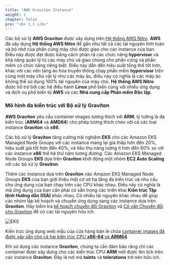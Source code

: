 ```yaml
---
title: "AWS Graviton Instance"
weight: 1
chapter: false
pre: "<b> 1.1 </b>"
---
```


Các bộ xử lý **AWS Graviton** được xây dựng trên [Hệ thống AWS Nitro](https://aws.amazon.com/ec2/nitro/?p=pm&pd=graviton&z=3). **AWS** đã xây dựng **Hệ thống AWS Nitro** để gần như tất cả các tài nguyên tính toán và bộ nhớ của phần cứng máy chủ được giao cho các instance của bạn. Điều này được đạt được bằng cách phân rã các chức năng **hypervisor** và khả năng quản lý từ các máy chủ và giao chúng cho phần cứng và phần mềm có chức năng riêng biệt. Điều này dẫn đến hiệu suất tổng thể tốt hơn, khác với các nền tảng ảo hóa truyền thống chạy phần mềm **hypervisor** trên cùng một máy chủ vật lý như các máy ảo, điều này có nghĩa là các máy ảo không thể sử dụng 100% tài nguyên của máy chủ. **Hệ thống AWS Nitro** được hỗ trợ bởi các hệ điều hành **Linux** phổ biến cùng với nhiều ứng dụng và dịch vụ phổ biến từ **AWS** và các **Nhà cung cấp Phần mềm Độc lập**.

### Mô hình đa kiến trúc với Bộ xử lý Graviton

**AWS Graviton** yêu cầu container images tương thích với **ARM**, lý tưởng là đa kiến trúc (**ARM64** và **AMD64**) cho phép tương thích chéo với cả các loại instance **Graviton** và **x86**.

Các bộ xử lý **Graviton** tăng cường trải nghiệm **EKS** cho các Amazon EKS Managed Node Groups với các instance mang lại giá thấp hơn đến 20%, hiệu suất giá tốt hơn đến 40%, và tiêu thụ năng lượng ít hơn đến 60% so với các instance **x86** thế hệ thứ năm tương đương. Các Amazon EKS Managed Node Groups **EKS** dựa trên **Graviton** khởi động một nhóm **EC2 Auto Scaling** với các bộ xử lý **Graviton**.

Thêm các instance dựa trên **Graviton** vào Amazon EKS Managed Node Groups **EKS** của bạn giới thiệu một cơ sở hạ tầng đa kiến trúc và nhu cầu cho ứng dụng của bạn chạy trên các CPU khác nhau. Điều này có nghĩa là mã ứng dụng của bạn cần phải có sẵn trong các triển khai **Kiến trúc Tập lệnh Hướng dẫn (ISA)** khác nhau. Có nhiều tài nguyên khác nhau để giúp các nhóm lập kế hoạch và chuyển ứng dụng sang các instance dựa trên **Graviton**. Hãy kiểm tra [kế hoạch chuyển đổi Graviton](https://pages.awscloud.com/rs/112-TZM-766/images/Graviton%20Challenge%20Plan.pdf) và [Cố vấn Chuyển đổi cho Graviton](https://github.com/aws/porting-advisor-for-graviton) để có các tài nguyên hữu ích.

![EKS](/images/4/00011.png?featherlight=false&width=40pc)

Kiến trúc ứng dụng web mẫu của cửa hàng bán lẻ chứa [container images đã được xây sẵn cho cả hai kiến trúc CPU **x86-64** và **ARM64**](https://gallery.ecr.aws/aws-containers/retail-store-sample-ui).

Khi sử dụng các instance **Graviton**, chúng ta cần đảm bảo rằng chỉ các container được xây dựng cho các kiến trúc CPU **ARM** mới được lên lịch trên các instance **Graviton**. Đây là nơi mà **taints** và **tolerations** trở nên hữu ích.